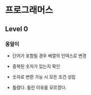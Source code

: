 # 프로그래머스 

## Level 0
### 옹알이
- 단어가 포함될 경우 배열의 인덱스로 변경
- 중복된 숫자가 있는지 확인
- 숫자로 변환 가능 시 모든 조건 성립

- 틀렸다. 틀린 이유를 모르겠다.

